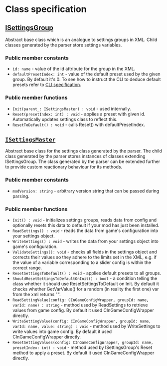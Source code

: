 # Class specification


## [ISettingsGroup](../modSettingsFramework/content/scripts/local/settings_group.ws)
Abstract base class which is an analogue to settings groups in XML. Child classes generated by the parser store settings variables.

### Public member constants
- `id: name` - value of the id attribute for the group in the XML.
- `defaultPresetIndex: int` - value of the default preset used by the given group. By default it's 0. To see how to instruct the CLI to deduce default presets refer to [CLI specification](cli_specification.md).

### Public member functions
- `Init(parent_: ISettingsMaster) : void` - used internally.
- `Reset(presetIndex: int) : void` - applies a preset with given id. Automatically updates settings class to reflect this.
- `ResetToDefault() : void` - calls Reset() with defaultPresetIndex.


## [`ISettingsMaster`](../modSettingsFramework/content/scripts/local/settings_master.ws)
Abstract base class for the settings class generated by the parser. The child class generated by the parser stores instances of classes extending ISettingsGroup. The class generated by the parser can be extended further to provide custom reactionary behaviour for its methods.

### Public member constants
- `modVersion: string` - arbitrary version string that can be passed during parsing.

### Public member functions
- `Init() : void` - initializes settings groups, reads data from config and optionally resets this data to default if your mod has just been installed.
- `ReadSettings() : void` - reads the data from game's configuration into your settings object.
- `WriteSettings() : void` - writes the data from your settings object into game's configuration.
- `ValidateSettings(): void` - checks all fields in the settings object and corrects their values so they adhere to the limits set in the XML, e.g. if the value of a variable corresponding to a slider config is within the correct range.
- `ResetSettingsToDefault() : void` - applies default presets to all groups.
- `ShouldResetSettingsToDefaultOnInit() : bool` - a condition telling the class whether it should use ResetSettingsToDefault on Init. By default it checks whether GetVarValue() for a random (in reality the first one) var from the xml returns "".
- `ReadSettingValue(config: CInGameConfigWrapper, groupId: name, varId: name) : string` - method used by ReadSettings to retrieve values from game config. By default it used CInGameConfigWrapper directly.
- `WriteSettingValue(config: CInGameConfigWrapper, groupId: name, varId: name, value: string) : void` - method used by WriteSettings to write values into game config. By default it used CInGameConfigWrapper directly.
- `ResetSettingValues(config: CInGameConfigWrapper, groupId: name, presetIndex: int) : void` - method used by ISettingsGroup's Reset method to apply a preset. By default it used CInGameConfigWrapper directly.
